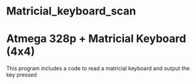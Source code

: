 # Matricial_keyboard_scan
# Atmega 328p + Matricial Keyboard (4x4)
This program includes a code to read a matricial keyboard and output the key pressed
